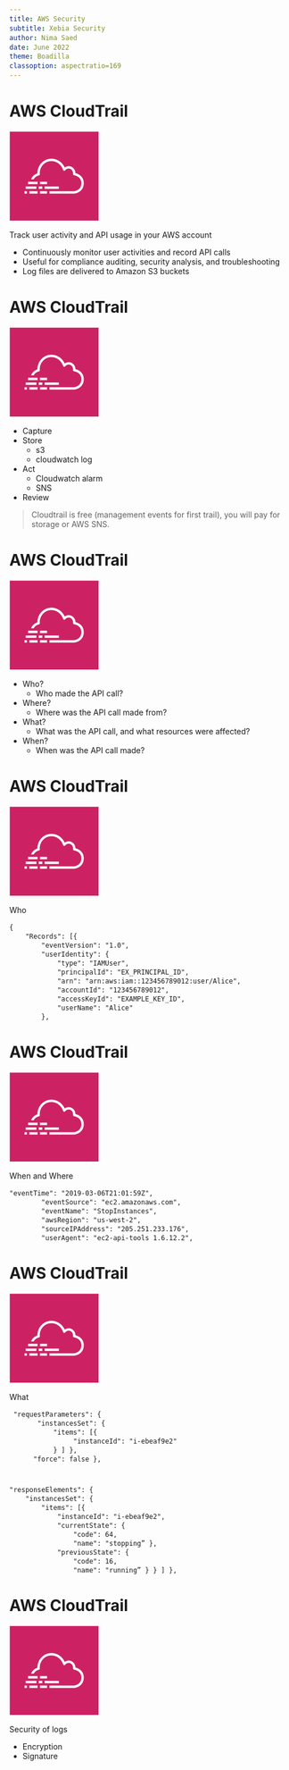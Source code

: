 ```yaml
---
title: AWS Security
subtitle: Xebia Security
author: Nima Saed
date: June 2022
theme: Boadilla
classoption: aspectratio=169
---
```



# AWS CloudTrail

![](../resources/images/aws_cloudtrail.svg)

Track user activity and API usage in your AWS account

- Continuously monitor user activities and record API calls
- Useful for compliance auditing, security analysis, and troubleshooting
- Log files are delivered to Amazon S3 buckets


<!--

AWS CloudTrail is a service that enables governance, compliance, operational auditing, and risk auditing of your AWS account. With CloudTrail, you can log, continuously monitor, and retain account activity and API usage related to actions across your AWS account. Any security detective would love CloudTrail as a service.

CloudTrail can smooth the progress of compliance reporting for enterprises using AWS that require tracking the API calls for one or more AWS accounts. This service can also be configured to maintain security information and event management (SIEM) and resource management. With CloudTrail, it is easy to get a history of AWS API calls for your account, including API calls made via the AWS Management Console, AWS SDKs, command line tools, and higher level AWS services (such as AWS CloudFormation). The AWS API call records that CloudTrail gives enable security examination, resource transformation tracking, and compliance auditing.

CloudTrail is enabled by default on your AWS account. You can use the AWS API call history that CloudTrail produces to track changes to AWS resources, including creation, modification, and deletion. CloudTrail log files containing the information recorded are delivered to Amazon Simple Storage Service (Amazon S3) buckets.

-->

# AWS CloudTrail

![](../resources/images/aws_cloudtrail.svg)

- Capture
- Store
    - s3
    - cloudwatch log
- Act
    - Cloudwatch alarm
    - SNS
- Review


> Cloudtrail is free (management events for first trail), you will pay for storage or AWS SNS.

# AWS CloudTrail

![](../resources/images/aws_cloudtrail.svg)

- Who?
    - Who made the API call?
- Where?
    - Where was the API call made from?
- What?
    - What was the API call, and what resources were affected?
- When?
    - When was the API call made?

# AWS CloudTrail

![](../resources/images/aws_cloudtrail.svg)

Who

```
{
    "Records": [{
        "eventVersion": "1.0",
        "userIdentity": {
            "type": "IAMUser",
            "principalId": "EX_PRINCIPAL_ID",
            "arn": "arn:aws:iam::123456789012:user/Alice",
            "accountId": "123456789012",
            "accessKeyId": "EXAMPLE_KEY_ID",
            "userName": "Alice"
        },
```

# AWS CloudTrail

![](../resources/images/aws_cloudtrail.svg)

When and Where

```
"eventTime": "2019-03-06T21:01:59Z",
        "eventSource": "ec2.amazonaws.com",
        "eventName": "StopInstances",
        "awsRegion": "us-west-2",
        "sourceIPAddress": "205.251.233.176",
        "userAgent": "ec2-api-tools 1.6.12.2",
```

# AWS CloudTrail

![](../resources/images/aws_cloudtrail.svg)

What

```
 "requestParameters": {
       "instancesSet": {
           "items": [{
                "instanceId": "i-ebeaf9e2"
           } ] },
      "force": false },
```

#

```
"responseElements": {
    "instancesSet": {
        "items": [{
            "instanceId": "i-ebeaf9e2",
            "currentState": {
                "code": 64,
                "name": "stopping” },
            "previousState": {
                "code": 16,
                "name": "running” } } ] },
```


# AWS CloudTrail

![](../resources/images/aws_cloudtrail.svg)

Security of logs

- Encryption
- Signature

<!--

Cloudtrail has integrety check, AWS uses sha2 hashing and sha2 rsa digital signature, and uses KMS for encyption

-->

